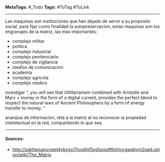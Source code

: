 **MetaTags:** #_Todo
**Tags:** #ToTag #ToLink 
- - -
Las maquinas  son  instituciones que han dejado de servir a su proposito social, para fijar como finalidad la autopreservacion, estas maquinas son los engranajes de la matriz, las mas importantes:
- complejo militar
- politica
- complejo industrial
- complejo penitenciario
- complejo de vigilancia
- medios de comunicacion 
- academia
- complejo agricola
- complejo medico

investigar
", you will see that Utilitarianism combined with Aristotle and Marx + money in the form of a digital current, provides the perfect blend to respect the natural laws of Ancient Philosophers by a form of energy transfer to money. "

anarqiua de informacion, reta a la matriz al no reconocer la propiadad inteletectual en la red, compartiendo lo que sea
- - - 
#### ***Sources:***
- http://zqktlwiuavvvqqt4ybvgvi7tyo4hjl5xgfuvpdf6otjiycgwqbym2qad.onion/wiki/The_Matrix